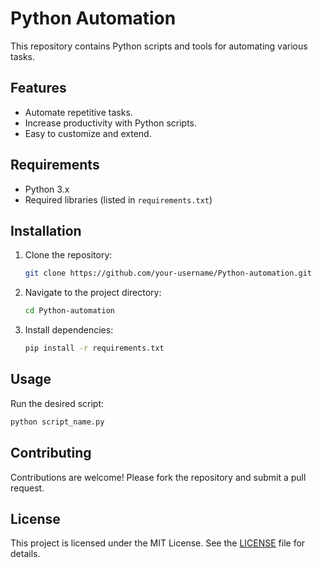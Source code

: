 # Python Automation

This repository contains Python scripts and tools for automating various tasks.

## Features

- Automate repetitive tasks.
- Increase productivity with Python scripts.
- Easy to customize and extend.

## Requirements

- Python 3.x
- Required libraries (listed in `requirements.txt`)

## Installation

1. Clone the repository:
    ```bash
    git clone https://github.com/your-username/Python-automation.git
    ```
2. Navigate to the project directory:
    ```bash
    cd Python-automation
    ```
3. Install dependencies:
    ```bash
    pip install -r requirements.txt
    ```

## Usage

Run the desired script:
```bash
python script_name.py
```

## Contributing

Contributions are welcome! Please fork the repository and submit a pull request.

## License

This project is licensed under the MIT License. See the [LICENSE](LICENSE) file for details.